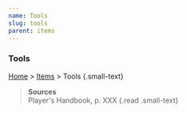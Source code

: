 ```yaml
---
name: Tools
slug: tools
parent: items
---
```

### Tools
[Home](dm-operations-center) > [Items](items) > Tools {.small-text}



> **Sources** <br/>
> Player's Handbook, p. XXX
{.read .small-text}
